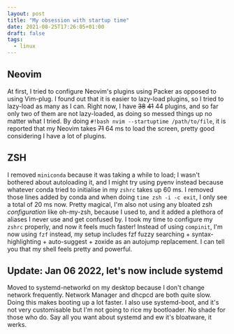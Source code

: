 ```yaml
---
layout: post
title: "My obsession with startup time"
date: 2021-08-25T17:26:05+01:00
draft: false
tags:
  - linux
---
```


## Neovim

At first, I tried to configure Neovim's plugins using Packer as opposed to using Vim-plug. I found out that it is easier to lazy-load plugins, so I tried to lazy-load as many as I can. Right now, I have ~~38~~ ~~41~~ 44 plugins, and so far only two of them are not lazy-loaded, as doing so messed things up no matter what I tried. By doing `#!bash nvim --startuptime /path/to/file`, it is reported that my Neovim takes ~~71~~ 64 ms to load the screen, pretty good considering I have a lot of plugins.

## ZSH

I removed `miniconda` because it was taking a while to load; I wasn't bothered about autoloading it, and I might try using pyenv instead because whatever conda tried to initialise in my `zshrc` takes up 60 ms. I removed those lines added by conda and when doing `time zsh -i -c exit`, I only see a total of 20 ms now. Pretty magical, I'm also not using any bloated zsh _configuration_ like oh-my-zsh, because I used to, and it added a plethora of aliases I never use and get confused by. I took my time to configure my `zshrc` properly, and now it feels much faster! Instead of using `compinit`, I'm now using `fzf` instead, my setup includes fzf fuzzy searching + syntax-highlighting + auto-suggest + zoxide as an autojump replacement. I can tell you that my shell feels pretty and powerful.

## Update: Jan 06 2022, let's now include systemd

Moved to systemd-networkd on my desktop because I don't change network frequently. Network Manager and dhcpcd are both quite slow. Doing this makes booting up a lot faster. I also use systemd-boot, and it's not very customisable but I'm not going to rice my bootloader. No shade for those who do. Say all you want about systemd and ew it's bloatware, it werks.

